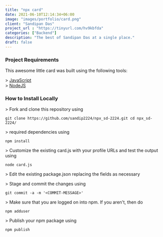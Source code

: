 ```yaml
---
title: "npx card"
date: 2021-06-10T12:14:34+06:00
image: "images/portfolio/card.png"
client: "Sandipan Das"
project_url : "https://tinyurl.com/hv9kbfda"
categories: ["Backend"]
description: "The best of Sandipan Das at a single place."
draft: false
---
```


### Project Requirements

This awesome little card was built using the following tools:

&gt; [JavaScript](https://www.w3schools.com/js/default.asp)  
&gt; [NodeJS](https://nodejs.org/en/)  

### How to Install Locally

&gt; Fork and clone this repository using

`
    git clone https://github.com/sandip2224/npx_sd-2224.git
    cd npx_sd-2224/
`

&gt; required dependencies using

`
    npm install
`

&gt; Customize the existing card.js with your profile URLs and test the output using

`
    node card.js
`

&gt; Edit the existing package.json replacing the fields as necessary

&gt; Stage and commit the changes using

`
    git commit -a -m '<COMMIT-MESSAGE>'
`

&gt; Make sure that you are logged on into npm. If you aren't, then do

`
    npm adduser
`

&gt; Publish your npm package using

`
    npm publish
`
